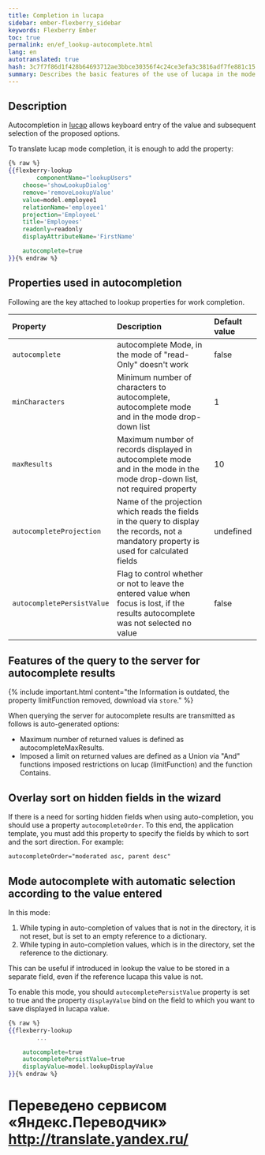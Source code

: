 ```yaml
--- 
title: Completion in lucapa 
sidebar: ember-flexberry_sidebar 
keywords: Flexberry Ember 
toc: true 
permalink: en/ef_lookup-autocomplete.html 
lang: en 
autotranslated: true 
hash: 3c7f7f86d1f428b64693712ae3bbce30356f4c24ce3efa3c3816adf7fe881c15 
summary: Describes the basic features of the use of lucapa in the mode of completion 
--- 
```


## Description 

Autocompletion in [lucap](ef_lookup.html) allows keyboard entry of the value and subsequent selection of the proposed options. 

To translate lucap mode completion, it is enough to add the property: 

```hbs
{% raw %}
{{flexberry-lookup
        componentName="lookupUsers"
	choose='showLookupDialog'
	remove='removeLookupValue'
	value=model.employee1
	relationName='employee1'
	projection='EmployeeL'
	title='Employees'
	readonly=readonly
	displayAttributeName='FirstName'

	autocomplete=true
}}{% endraw %}
``` 

## Properties used in autocompletion 

Following are the key attached to lookup properties for work completion. 

Property | Description | Default value 
:--------------|:-----------------------------------------------------------|:------------- 
`autocomplete` | autocomplete Mode, in the mode of "read-Only" doesn't work | false 
`minCharacters` | Minimum number of characters to autocomplete, autocomplete mode and in the mode drop-down list | 1 
`maxResults` | Maximum number of records displayed in autocomplete mode and in the mode in the mode drop-down list, not required property | 10 
`autocompleteProjection` | Name of the projection which reads the fields in the query to display the records, not a mandatory property is used for calculated fields | undefined 
`autocompletePersistValue` | Flag to control whether or not to leave the entered value when focus is lost, if the results autocomplete was not selected no value | false 

## Features of the query to the server for autocomplete results 

{% include important.html content="the Information is outdated, the property limitFunction removed, download via `store`." %} 

When querying the server for autocomplete results are transmitted as follows is auto-generated options: 

* Maximum number of returned values is defined as autocompleteMaxResults. 
* Imposed a limit on returned values are defined as a Union via "And" functions imposed restrictions on lucap (limitFunction) and the function Contains. 

## Overlay sort on hidden fields in the wizard 

If there is a need for sorting hidden fields when using auto-completion, you should use a property `autocompleteOrder`. To this end, the application template, you must add this property to specify the fields by which to sort and the sort direction. For example: 

```hbs
autocompleteOrder="moderated asc, parent desc"
``` 

## Mode autocomplete with automatic selection according to the value entered 

In this mode: 
1. While typing in auto-completion of values that is not in the directory, it is not reset, but is set to an empty reference to a dictionary. 
2. While typing in auto-completion values, which is in the directory, set the reference to the dictionary.

This can be useful if introduced in lookup the value to be stored in a separate field, even if the reference lucapa this value is not. 

To enable this mode, you should `autocompletePersistValue` property is set to true and the property `displayValue` bind on the field to which you want to save displayed in lucapa value. 

```hbs
{% raw %}
{{flexberry-lookup
        ...

	autocomplete=true
	autocompletePersistValue=true
	displayValue=model.lookupDisplayValue
}}{% endraw %}
``` 



 # Переведено сервисом «Яндекс.Переводчик» http://translate.yandex.ru/
